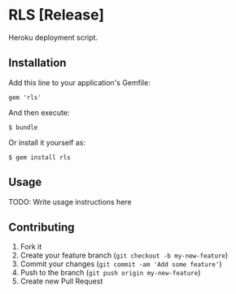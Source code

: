 # RLS [Release]

Heroku deployment script.

## Installation

Add this line to your application's Gemfile:

    gem 'rls'

And then execute:

    $ bundle

Or install it yourself as:

    $ gem install rls

## Usage

TODO: Write usage instructions here

## Contributing

1. Fork it
2. Create your feature branch (`git checkout -b my-new-feature`)
3. Commit your changes (`git commit -am 'Add some feature'`)
4. Push to the branch (`git push origin my-new-feature`)
5. Create new Pull Request
